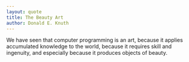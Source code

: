 ```yaml
---
layout: quote
title: The Beauty Art
author: Donald E. Knuth
---
```

We have seen that computer programming is an art, because it applies accumulated knowledge to the world, because it requires skill and ingenuity, and especially because it produces objects of beauty.
